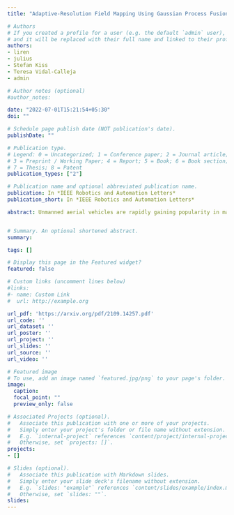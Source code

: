 ```yaml
---
title: "Adaptive-Resolution Field Mapping Using Gaussian Process Fusion With Integral Kernels"

# Authors
# If you created a profile for a user (e.g. the default `admin` user), write the username (folder name) here 
# and it will be replaced with their full name and linked to their profile.
authors:
- liren
- julius
- Stefan Kiss
- Teresa Vidal-Calleja
- admin

# Author notes (optional)
#author_notes:

date: "2022-07-01T15:21:54+05:30"
doi: ""

# Schedule page publish date (NOT publication's date).
publishDate: ""

# Publication type.
# Legend: 0 = Uncategorized; 1 = Conference paper; 2 = Journal article;
# 3 = Preprint / Working Paper; 4 = Report; 5 = Book; 6 = Book section;
# 7 = Thesis; 8 = Patent
publication_types: ["2"]

# Publication name and optional abbreviated publication name.
publication: In *IEEE Robotics and Automation Letters*
publication_short: In *IEEE Robotics and Automation Letters*

abstract: Unmanned aerial vehicles are rapidly gaining popularity in many environmental monitoring tasks. A prerequisite for their autonomous operation is the ability to perform efficient and accurate mapping online, given limited on-board resources constraining operation time and computational capacity. To address this, we present an online adaptive-resolution approach for field mapping based on Gaussian Process fusion, a strategy in which Bayesian fusion is applied to update a Gaussian Process prior map. A key aspect of our approach is an integral kernel encoding spatial correlation over the areas of grid cells. This enables efficient information compression in uninteresting areas to achieve a compact map representation while maintaining spatial correlations in a theoretically sound fashion. We evaluate the performance of our approach on both synthetic and real-world data. Results show that our method is more efficient in terms of mapping time and memory consumption without compromising on map quality. Further, we integrate our mapping strategy into an adaptive path planning framework to show that it facilitates information gathering efficiency in online settings.


# Summary. An optional shortened abstract.
summary: 

tags: []

# Display this page in the Featured widget?
featured: false

# Custom links (uncomment lines below)
#links:
#- name: Custom Link
#  url: http://example.org

url_pdf: 'https://arxiv.org/pdf/2109.14257.pdf'
url_code: ''
url_dataset: ''
url_poster: ''
url_project: ''
url_slides: ''
url_source: ''
url_video: ''

# Featured image
# To use, add an image named `featured.jpg/png` to your page's folder. 
image:
  caption: 
  focal_point: ""
  preview_only: false

# Associated Projects (optional).
#   Associate this publication with one or more of your projects.
#   Simply enter your project's folder or file name without extension.
#   E.g. `internal-project` references `content/project/internal-project/index.md`.
#   Otherwise, set `projects: []`.
projects:
- []

# Slides (optional).
#   Associate this publication with Markdown slides.
#   Simply enter your slide deck's filename without extension.
#   E.g. `slides: "example"` references `content/slides/example/index.md`.
#   Otherwise, set `slides: ""`.
slides: 
---
```


<!-- {{% callout note %}}
Click the *Cite* button above to demo the feature to enable visitors to import publication metadata into their reference management software.
{{% /callout %}}

{{% callout note %}}
Create your slides in Markdown - click the *Slides* button to check out the example.
{{% /callout %}}

Supplementary notes can be added here, including [code, math, and images](https://wowchemy.com/docs/writing-markdown-latex/).
 -->